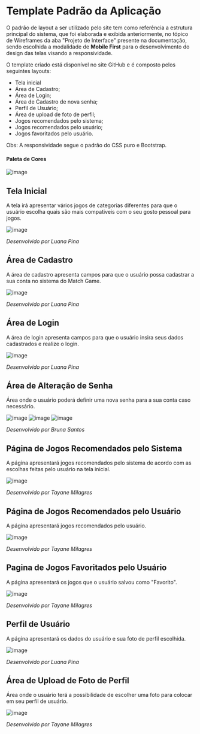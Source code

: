 # Template Padrão da Aplicação
O padrão de layout a ser utilizado pelo site tem como referência a estrutura principal do sistema, que foi elaborada e exibida anteriormente, no tópico de Wireframes da aba "Projeto de Interface" presente na documentação, sendo escolhida a modalidade de **Mobile First** para o desenvolvimento do design das telas visando a responsividade.

O template criado está disponível no site GitHub e é composto pelos seguintes layouts:
- Tela inicial
- Área de Cadastro;
- Área de Login;
- Área de Cadastro de nova senha;
- Perfil de Usuário;
- Área de upload de foto de perfil;
- Jogos recomendados pelo sistema;
- Jogos recomendados pelo usuário;
- Jogos favoritados pelo usuário.

Obs: A responsividade segue o padrão do CSS puro e Bootstrap.

#### Paleta de Cores
![image](https://github.com/ICEI-PUC-Minas-PMV-ADS/pmv-ads-2023-2-e2-proj-int-t2-match-game/assets/127251265/053ab64b-4e71-4dd8-9ece-0172187e388e)


## Tela Inicial
A tela irá apresentar vários jogos de categorias diferentes para que o usuário escolha quais são mais compativeis com o seu gosto pessoal para jogos.

![image](https://github.com/ICEI-PUC-Minas-PMV-ADS/pmv-ads-2023-2-e2-proj-int-t2-match-game/assets/127251265/95138d57-6332-49b6-acd7-c7d034b88265)

_Desenvolvido por Luana Pina_

## Área de Cadastro
A área de cadastro apresenta campos para que o usuário possa cadastrar a sua conta no sistema do Match Game.

![image](https://github.com/ICEI-PUC-Minas-PMV-ADS/pmv-ads-2023-2-e2-proj-int-t2-match-game/assets/127251265/b80c9e5f-a79d-40db-8b5f-b62897530d1a)

_Desenvolvido por Luana Pina_

## Área de Login
A área de login apresenta campos para que o usuário insira seus dados cadastrados e realize o login.

![image](https://github.com/ICEI-PUC-Minas-PMV-ADS/pmv-ads-2023-2-e2-proj-int-t2-match-game/assets/127251265/6fed33a6-1d85-426c-a022-023e86ee202b)

_Desenvolvido por Luana Pina_

## Área de Alteração de Senha
Área onde o usuário poderá definir uma nova senha para a sua conta caso necessário.

![image](https://github.com/ICEI-PUC-Minas-PMV-ADS/pmv-ads-2023-2-e2-proj-int-t2-match-game/assets/127251265/3a7a716c-0a06-432f-b758-d03195c6f683)
![image](https://github.com/ICEI-PUC-Minas-PMV-ADS/pmv-ads-2023-2-e2-proj-int-t2-match-game/assets/127251265/e7de4b7d-c96a-408b-b307-efcd535c7916)
![image](https://github.com/ICEI-PUC-Minas-PMV-ADS/pmv-ads-2023-2-e2-proj-int-t2-match-game/assets/127251265/c2cd19ce-945a-4431-b626-72df65fe277a)

_Desenvolvido por Bruna Santos_

## Página de Jogos Recomendados pelo Sistema
A página apresentará jogos recomendados pelo sistema de acordo com as escolhas feitas pelo usuário na tela inicial.

![image](https://github.com/ICEI-PUC-Minas-PMV-ADS/pmv-ads-2023-2-e2-proj-int-t2-match-game/assets/127251265/ece2d635-97d2-41ba-8918-484e6a690d18)


_Desenvolvido por Tayane Milagres_

## Página de Jogos Recomendados pelo Usuário
A página apresentará jogos recomendados pelo usuário.

![image](https://github.com/ICEI-PUC-Minas-PMV-ADS/pmv-ads-2023-2-e2-proj-int-t2-match-game/assets/127251265/e53b5617-e542-40e8-ba19-ca2491f8b982)


_Desenvolvido por Tayane Milagres_

## Pagina de Jogos Favoritados pelo Usuário
A página apresentará os jogos que o usuário salvou como "Favorito".

![image](https://github.com/ICEI-PUC-Minas-PMV-ADS/pmv-ads-2023-2-e2-proj-int-t2-match-game/assets/127251265/457a8ffc-8606-4a0f-b654-278fc47d85c9)


_Desenvolvido por Tayane Milagres_

## Perfil de Usuário
A página apresentará os dados do usuário e sua foto de perfil escolhida.

![image](https://github.com/ICEI-PUC-Minas-PMV-ADS/pmv-ads-2023-2-e2-proj-int-t2-match-game/assets/127251265/4c6fdaff-fe7f-425e-865d-7faeccbfcdab)

_Desenvolvido por Luana Pina_

## Área de Upload de Foto de Perfil
Área onde o usuário terá a possibilidade de escolher uma foto para colocar em seu perfil de usuário.

![image](https://github.com/ICEI-PUC-Minas-PMV-ADS/pmv-ads-2023-2-e2-proj-int-t2-match-game/assets/127251265/67f23f4b-4a23-44bf-8287-73dd0b181982)

_Desenvolvido por Tayane Milagres_

